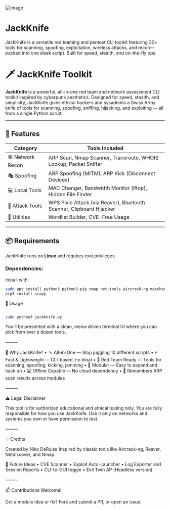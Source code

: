 ![image](https://github.com/user-attachments/assets/53ca7f0e-cc12-41f9-ad6a-5f016a3d3fc6)

# JackKnife
JackKnife is a versatile red teaming and pentest CLI toolkit featuring 30+ tools for scanning, spoofing, exploitation, wireless attacks, and recon—packed into one sleek script. Built for speed, stealth, and on-the-fly ops.



# 🗡️ JackKnife Toolkit

**JackKnife** is a powerful, all-in-one red team and network assessment CLI toolkit inspired by cyberpunk aesthetics. Designed for speed, stealth, and simplicity, JackKnife gives ethical hackers and sysadmins a Swiss Army knife of tools for scanning, spoofing, sniffing, hijacking, and exploiting — all from a single Python script.

---

## 🔧 Features

| Category         | Tools Included                                                                 |
|------------------|---------------------------------------------------------------------------------|
| 🕸️ Network Recon | ARP Scan, Nmap Scanner, Traceroute, WHOIS Lookup, Packet Sniffer                |
| 🎭 Spoofing       | ARP Spoofing (MITM), ARP Kick (Disconnect Devices)                             |
| 💻 Local Tools    | MAC Changer, Bandwidth Monitor (iftop), Hidden File Finder                     |
| 🔐 Attack Tools   | WPS Pixie Attack (via Reaver), Bluetooth Scanner, Clipboard Hijacker           |
| 🧰 Utilities      | Wordlist Builder, CVE-Free Usage                                                |

---

## 📦 Requirements

JackKnife runs on **Linux** and requires root privileges.

### Dependencies:
Install with:

```bash
sudo apt install python3 python3-pip nmap net-tools aircrack-ng macchanger tcpdump iftop whois hostapd dnsmasq bluez xclip -y
pip3 install scapy
```

🚀 Usage 
```bash

sudo python3 jackknife.py

```


You’ll be presented with a clean, menu-driven terminal UI where you can pick from over a dozen tools.

⸻

🧠 Why JackKnife?
	•	🪛 All-in-One — Stop juggling 10 different scripts
	•	⚡ Fast & Lightweight — CLI-based, no bloat
	•	🧪 Red Team Ready — Tools for scanning, spoofing, kicking, jamming
	•	🧩 Modular — Easy to expand and hack on
	•	💻 Offline Capable — No cloud dependency
	•	💾 Remembers ARP scan results across modules

⸻

⚠️ Legal Disclaimer

This tool is for authorized educational and ethical testing only.
You are fully responsible for how you use JackKnife.
Use it only on networks and systems you own or have permission to test.

⸻

✨ Credits

Created by Niko DeRuise
Inspired by classic tools like Aircrack-ng, Reaver, Netdiscover, and Nmap.

🔄 Future Ideas
	•	CVE Scanner + Exploit Auto-Launcher
	•	Log Exporter and Session Reports
	•	CLI-to-GUI toggle
	•	Evil Twin AP (Headless version)

⸻

📫 Contributions Welcome!

Got a module idea or fix? Fork and submit a PR, or open an issue.




